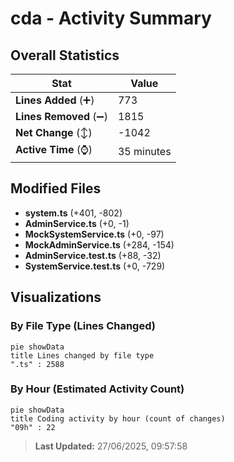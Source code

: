 # cda - Activity Summary 

## Overall Statistics

| Stat                   | Value                                                             |
| ---------------------- | ----------------------------------------------------------------- |
| **Lines Added** (➕)   | 773                                          |
| **Lines Removed** (➖) | 1815                                        |
| **Net Change** (↕)    | -1042                |
| **Active Time** (⌚)   | 35 minutes |


## Modified Files
- **system.ts** (+401, -802)
- **AdminService.ts** (+0, -1)
- **MockSystemService.ts** (+0, -97)
- **MockAdminService.ts** (+284, -154)
- **AdminService.test.ts** (+88, -32)
- **SystemService.test.ts** (+0, -729)

## Visualizations

### By File Type (Lines Changed)

```mermaid
pie showData
title Lines changed by file type
".ts" : 2588
```

### By Hour (Estimated Activity Count)

```mermaid
pie showData
title Coding activity by hour (count of changes)
"09h" : 22
```


> **Last Updated:** 27/06/2025, 09:57:58